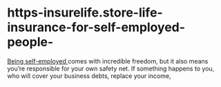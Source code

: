 # https-insurelife.store-life-insurance-for-self-employed-people-
[Being self-employed ](https://insurelife.store/life-insurance-for-self-employed-people/)comes with incredible freedom, but it also means you’re responsible for your own safety net. If something happens to you, who will cover your business debts, replace your income, 
